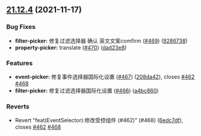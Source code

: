 ## [21.12.4](https://github.com/growingio/gio-design-pro/compare/v21.12.3...v21.12.4) (2021-11-17)


### Bug Fixes

* **filter-picker:** 修复过滤选择器 确认 英文文案comfirm ([#469](https://github.com/growingio/gio-design-pro/issues/469)) ([9286738](https://github.com/growingio/gio-design-pro/commit/92867387cfe12c0c67125262f6cede80d3eab77a))
* **property-picker:** translate ([#470](https://github.com/growingio/gio-design-pro/issues/470)) ([dad23e8](https://github.com/growingio/gio-design-pro/commit/dad23e89bea0cbff9131888f5b72b55b709a34cf))


### Features

* **event-picker:** 修复事件选择器国际化设置 ([#467](https://github.com/growingio/gio-design-pro/issues/467)) ([208da42](https://github.com/growingio/gio-design-pro/commit/208da420cb550def9f30dacfaac3a25d73aab53b)), closes [#462](https://github.com/growingio/gio-design-pro/issues/462) [#468](https://github.com/growingio/gio-design-pro/issues/468)
* **filter-picker:** 修复过滤选择器国际化设置 ([#466](https://github.com/growingio/gio-design-pro/issues/466)) ([a4bc860](https://github.com/growingio/gio-design-pro/commit/a4bc86026a2beeaf01355dd13caa429f823500b6))


### Reverts

* Revert "feat(EventSelector):修改受控组件 (#462)" (#468) ([6edc7df](https://github.com/growingio/gio-design-pro/commit/6edc7df2131c8aaf444948cffb33ee5137b2b03f)), closes [#462](https://github.com/growingio/gio-design-pro/issues/462) [#468](https://github.com/growingio/gio-design-pro/issues/468)



